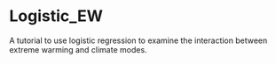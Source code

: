 # Logistic_EW
A tutorial to use logistic regression to examine the interaction between extreme warming and climate modes.
